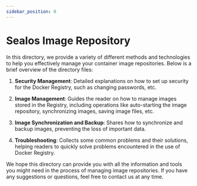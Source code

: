 ```yaml
---
sidebar_position: 0
---
```


# Sealos Image Repository

In this directory, we provide a variety of different methods and technologies to help you effectively manage your container image repositories. Below is a brief overview of the directory files:

1. **Security Management**: Detailed explanations on how to set up security for the Docker Registry, such as changing passwords, etc.

2. **Image Management**: Guides the reader on how to manage images stored in the Registry, including operations like auto-starting the image repository, synchronizing images, saving image files, etc.

3. **Image Synchronization and Backup**: Shares how to synchronize and backup images, preventing the loss of important data.

4. **Troubleshooting**: Collects some common problems and their solutions, helping readers to quickly solve problems encountered in the use of Docker Registry.

We hope this directory can provide you with all the information and tools you might need in the process of managing image repositories. If you have any suggestions or questions, feel free to contact us at any time.
